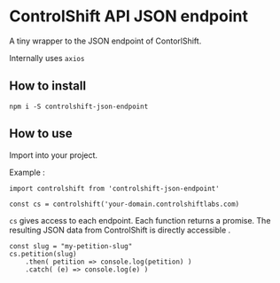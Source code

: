 # ControlShift API JSON endpoint

A tiny wrapper to the JSON endpoint of ContorlShift.

Internally uses `axios`

## How to install

```
npm i -S controlshift-json-endpoint
```

## How to use

Import into your project.

Example :

```
import controlshift from 'controlshift-json-endpoint'

const cs = controlshift('your-domain.controlshiftlabs.com)
```

`cs` gives access to each endpoint. Each function returns a promise. The resulting JSON data from ControlShift is directly accessible .

```
const slug = "my-petition-slug"
cs.petition(slug)
	.then( petition => console.log(petition) )
	.catch( (e) => console.log(e) )

```


